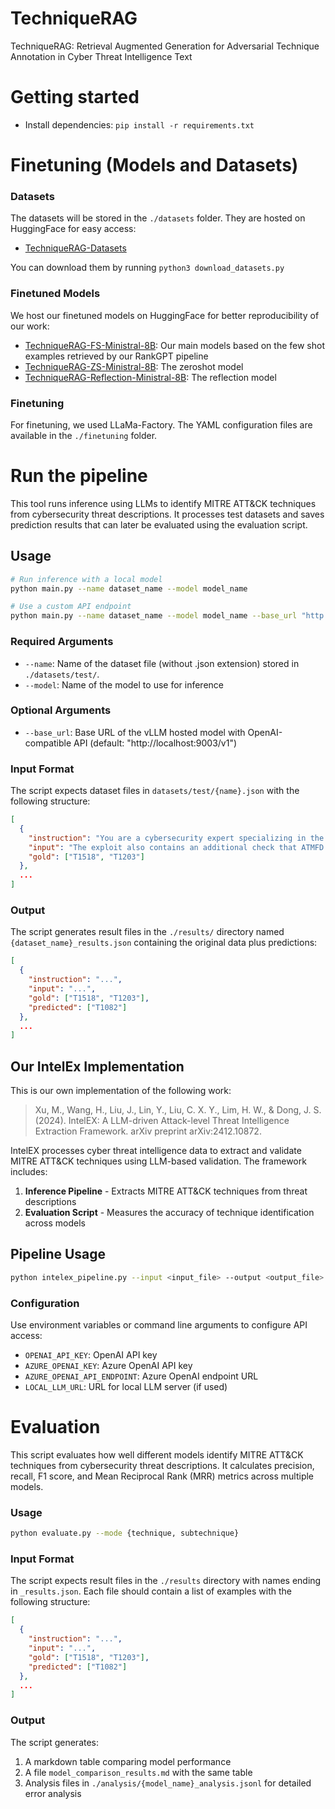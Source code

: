 # TechniqueRAG
TechniqueRAG: Retrieval Augmented Generation for Adversarial Technique Annotation in Cyber Threat Intelligence Text


# Getting started

- Install dependencies: `pip install -r requirements.txt`

# Finetuning (Models and Datasets)

### Datasets

The datasets will be stored in the `./datasets` folder. They are hosted on HuggingFace for easy access:

- [TechniqueRAG-Datasets](https://huggingface.co/datasets/qcri-cs/TechniqueRAG-Datasets)

You can download them by running `python3 download_datasets.py`

### Finetuned Models

We host our finetuned models on HuggingFace for better reproducibility of our work:

- [TechniqueRAG-FS-Ministral-8B](https://huggingface.co/qcri-cs/TechniqueRAG-FS-Ministral-8B): Our main models based on the few shot examples retrieved by our RankGPT pipeline
- [TechniqueRAG-ZS-Ministral-8B](https://huggingface.co/qcri-cs/TechniqueRAG-ZS-Ministral-8B): The zeroshot model
- [TechniqueRAG-Reflection-Ministral-8B](https://huggingface.co/qcri-cs/TechniqueRAG-Reflection-Ministral-8B): The reflection model

### Finetuning

For finetuning, we used LLaMa-Factory. The YAML configuration files are available in the `./finetuning` folder.

# Run the pipeline

This tool runs inference using LLMs to identify MITRE ATT&CK techniques from cybersecurity threat descriptions. It processes test datasets and saves prediction results that can later be evaluated using the evaluation script.

## Usage

```bash
# Run inference with a local model
python main.py --name dataset_name --model model_name

# Use a custom API endpoint
python main.py --name dataset_name --model model_name --base_url "http://your-api-endpoint:9003/v1"
```

### Required Arguments

- `--name`: Name of the dataset file (without .json extension) stored in `./datasets/test/`.
- `--model`: Name of the model to use for inference

### Optional Arguments

- `--base_url`: Base URL of the vLLM hosted model with OpenAI-compatible API (default: "http://localhost:9003/v1")

### Input Format

The script expects dataset files in `datasets/test/{name}.json` with the following structure:

```json
[
  {
    "instruction": "You are a cybersecurity expert specializing in the MITRE ATT&CK framework...",
    "input": "The exploit also contains an additional check that ATMFD.dll is of the exact version...",
    "gold": ["T1518", "T1203"]
  },
  ...
]
```

### Output

The script generates result files in the `./results/` directory named `{dataset_name}_results.json` containing the original data plus predictions:

```json
[
  {
    "instruction": "...",
    "input": "...",
    "gold": ["T1518", "T1203"],
    "predicted": ["T1082"]
  },
  ...
]
```


## Our IntelEx Implementation

This is our own implementation of the following work:

> Xu, M., Wang, H., Liu, J., Lin, Y., Liu, C. X. Y., Lim, H. W., & Dong, J. S. (2024). IntelEX: A LLM-driven Attack-level Threat Intelligence Extraction Framework. arXiv preprint arXiv:2412.10872.


IntelEX processes cyber threat intelligence data to extract and validate MITRE ATT&CK techniques using LLM-based validation. The framework includes:

1. **Inference Pipeline** - Extracts MITRE ATT&CK techniques from threat descriptions
2. **Evaluation Script** - Measures the accuracy of technique identification across models

## Pipeline Usage

```bash
python intelex_pipeline.py --input <input_file> --output <output_file> [options]
```

### Configuration

Use environment variables or command line arguments to configure API access:

- `OPENAI_API_KEY`: OpenAI API key
- `AZURE_OPENAI_KEY`: Azure OpenAI API key
- `AZURE_OPENAI_API_ENDPOINT`: Azure OpenAI endpoint URL
- `LOCAL_LLM_URL`: URL for local LLM server (if used)


# Evaluation

This script evaluates how well different models identify MITRE ATT&CK techniques from cybersecurity threat descriptions. It calculates precision, recall, F1 score, and Mean Reciprocal Rank (MRR) metrics across multiple models.

### Usage

```bash
python evaluate.py --mode {technique, subtechnique}
```

### Input Format

The script expects result files in the `./results` directory with names ending in `_results.json`. Each file should contain a list of examples with the following structure:

```json
[
  {
    "instruction": "...",
    "input": "...",
    "gold": ["T1518", "T1203"],
    "predicted": ["T1082"]
  },
  ...
]
```

### Output

The script generates:
1. A markdown table comparing model performance
2. A file `model_comparison_results.md` with the same table
3. Analysis files in `./analysis/{model_name}_analysis.jsonl` for detailed error analysis


